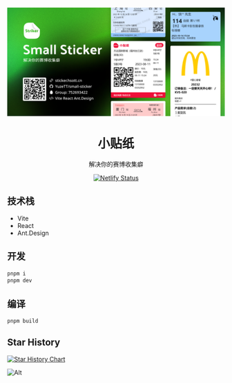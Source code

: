 ![](/public/images/banner.jpg)

<div align="center">

<h1>小贴纸</h1>
<p>解决你的赛博收集癖</p>

[![Netlify Status](https://api.netlify.com/api/v1/badges/ecedd1ce-3012-4ee8-a04d-01f913b7e0b4/deploy-status)](https://app.netlify.com/sites/small-sticker/deploys)

</div>

## 技术栈

- Vite
- React
- Ant.Design

## 开发

``` bash
pnpm i
pnpm dev
```

## 编译

``` bash
pnpm build
```

## Star History

[![Star History Chart](https://api.star-history.com/svg?repos=YuzeTT/small-sticker&type=Date)](https://star-history.com/#YuzeTT/small-sticker&Date)

![Alt](https://repobeats.axiom.co/api/embed/b1d4a643a585101f11767dbb0d1c9be1c15c6363.svg "Repobeats analytics image")
